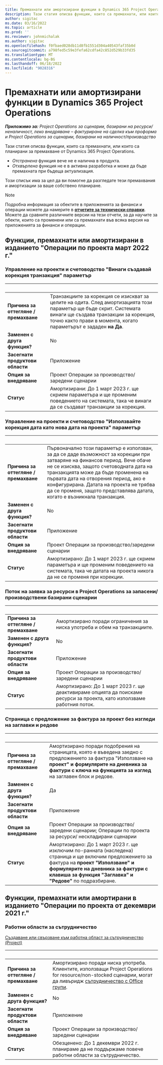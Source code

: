 ```yaml
---
title: Премахнати или амортизирани функции в Dynamics 365 Project Operations
description: Тази статия описва функции, които са премахнати, или които са планирани за премахване от Dynamics 365 Project Operations.
author: sigitac
ms.date: 03/16/2022
ms.topic: article
ms.prod: ''
ms.reviewer: johnmichalak
ms.author: sigitac
ms.openlocfilehash: f0fbaed028db11d8fb1551d304a40543faf35b0d
ms.sourcegitcommit: a798fed5c59e3fefa62cdfa42c852d529b33fd35
ms.translationtype: MT
ms.contentlocale: bg-BG
ms.lasthandoff: 06/18/2022
ms.locfileid: "9028316"
---
```

# <a name="removed-or-deprecated-features-in-dynamics-365-project-operations"></a>Премахнати или амортизирани функции в Dynamics 365 Project Operations

_**Приложимо за:** Project Operations за сценарии, базирани на ресурси/неналичност, леко внедряване – фактуриране на сделка към проформа и Project Operations за сценарии, базирани на наличност/производство_

Тази статия описва функции, които са премахнати, или които са планирани за премахване от Dynamics 365 Project Operations.

- *Отстранена* функция вече не е налична в продукта.
- *Отхвърлена* функция не е в активна разработка и може да бъде премахната при бъдеща актуализация.

Този списък има за цел да ви помогне да разгледате тези премахвания и амортизации за ваше собствено планиране.

> [!NOTE]
> Подробна информация за обектите в приложенията за финанси и операции можете да намерите в [**отчетите за технически справки**](/dynamics/s-e/global/axtechrefrep_61). Можете да сравните различните версии на тези отчети, за да научите за обекти, които са променени или са премахнати във всяка версия на приложенията за финанси и операции.

## <a name="features-removed-or-deprecated-in-the-project-operations-march-2022-release"></a>Функции, премахнати или амортизирани в изданието "Операции по проекта март 2022 г."

### <a name="project-management-and-accounting-always-create-adjustment-transaction-parameter"></a>Управление на проекти и счетоводство "Винаги създавай корекция транзакция" параметър

| &nbsp; | &nbsp; |
|--------|--------|
| **Причина за оттегляне / премахване** | Транзакциите за корекция се изискват за целите на одита. След амортизацията този параметър ще бъде скрит. Системата винаги ще създава транзакции за корекция, точно както прави в момента, когато параметърът е зададен **на Да**. |
| **Заменен с друга функция?** | No |
| **Засегнати продуктови области** | Приложение |
| **Опция за внедряване** | Проект Операции за производство/заредени сценарии |
| **Статус** | Амортизирани: До 1 март 2023 г. ще скрием параметъра и ще променим поведението на системата, така че винаги да се създават транзакции за корекция. |

### <a name="project-management-and-accounting-use-adjustment-date-as-new-project-date-parameter"></a>Управление на проекти и счетоводство "Използвайте корекция дата като нова дата на проекта" параметър

| &nbsp; | &nbsp; |
|--------|--------|
| **Причина за оттегляне / премахване** | Първоначално този параметър е използван, за да се даде възможност за корекции при затваряне на финансов период. Вече обаче не се изисква, защото счетоводната дата на транзакцията може да бъде променена на първата дата на отворения период, ако е конфигурирана. Датата на проекта не трябва да се променя, защото представлява датата, когато е възникнала транзакция. |
| **Заменен с друга функция?** | No |
| **Засегнати продуктови области** | Приложение |
| **Опция за внедряване** | Проект Операции за производство/заредени сценарии |
| **Статус** | Амортизирано: До 1 март 2023 г. ще скрием параметъра и ще променим поведението на системата, така че датата на проекта никога да не се променя при корекции. |

### <a name="resource-request-workflow-in-project-operations-for-stockedproduction-based-scenarios"></a>Поток на заявка за ресурси в Project Operations за запасени/производствени базирани сценарии

| &nbsp; | &nbsp; |
|--------|--------|
| **Причина за оттегляне / премахване** | Амортизирано поради ограничения за ниска употреба и обем на транзакциите. |
| **Заменен с друга функция?** | No |
| **Засегнати продуктови области** | Приложение |
| **Опция за внедряване** | Проект Операции за производство/заредени сценарии |
| **Статус** | Амортизирано: До 1 март 2023 г. ще деактивираме опцията да поискаме ресурси за проекта, като използваме работния поток. |

### <a name="project-invoice-proposal-page-without-header-and-lines-views"></a>Страница с предложение за фактура за проект без изгледи на заглавки и редове

| &nbsp; | &nbsp; |
|--------|--------|
| **Причина за оттегляне / премахване** | Амортизирано поради подобрения на страницата, която е въведена заедно с предложението за фактура "Използване на **проект" и формулярите на дневника за фактури с ключа на функцията за изглед** на заглавен блок и редове. |
| **Заменен с друга функция?** | Да |
| **Засегнати продуктови области** | Приложение |
| **Опция за внедряване** | Проект Операции за производство/заредени сценарии; Операции по проекта за ресурси/ нескладирани сценарии |
| **Статус** | Амортизирано: До 1 март 2023 г. ще изключим по-ранната (наследена) страница и ще включим предложението за фактура на **проект "Използване" и формулярите на дневника за фактури с клавиша за функция "Заглавка" и "Редове"** по подразбиране. |

## <a name="features-removed-or-deprecated-in-the-project-operations-december-2021-release"></a>Функции, премахнати или амортирани в изданието "Операции по проекта от декември 2021 г."

### <a name="collaboration-workspaces"></a>Работни области за сътрудничество

[Създаване или свързване към работна област за сътрудничество (Project)](/dynamicsax-2012/appuser-itpro/create-or-link-to-a-collaboration-workspace-project)

| &nbsp; | &nbsp; |
|--------|--------|
| **Причина за оттегляне / премахване** | Амортизирано поради ниска употреба. Клиентите, използващи Project Operations for resource/non-stocked сценарии, могат да ливъридж [сътрудничество с Office групи](../project-management/collaboration-groups.md). |
| **Заменен с друга функция?** | No |
| **Засегнати продуктови области** | Приложение  |
| **Опция за внедряване** | Проект Операции за производство/заредени сценарии |
| **Статус** | Обезценено: До 1 декември 2022 г. планираме да не поддържаме повече работни области за сътрудничество. |
